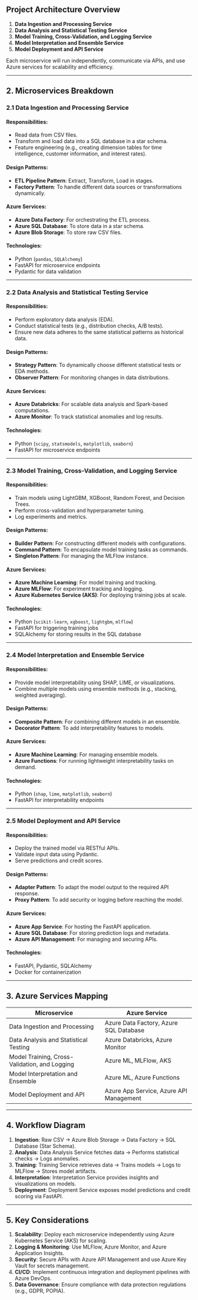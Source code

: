 ## **Project Architecture Overview**

1. **Data Ingestion and Processing Service**
2. **Data Analysis and Statistical Testing Service**
3. **Model Training, Cross-Validation, and Logging Service**
4. **Model Interpretation and Ensemble Service**
5. **Model Deployment and API Service**

Each microservice will run independently, communicate via APIs, and use Azure services for scalability and efficiency.

---

## 2. **Microservices Breakdown**

### 2.1 **Data Ingestion and Processing Service**

#### **Responsibilities**:

- Read data from CSV files.
- Transform and load data into a SQL database in a star schema.
- Feature engineering (e.g., creating dimension tables for time intelligence, customer information, and interest rates).

#### **Design Patterns**:

- **ETL Pipeline Pattern**: Extract, Transform, Load in stages.
- **Factory Pattern**: To handle different data sources or transformations dynamically.

#### **Azure Services**:

- **Azure Data Factory**: For orchestrating the ETL process.
- **Azure SQL Database**: To store data in a star schema.
- **Azure Blob Storage**: To store raw CSV files.

#### **Technologies**:

- Python (`pandas`, `SQLAlchemy`)
- FastAPI for microservice endpoints
- Pydantic for data validation

---

### 2.2 **Data Analysis and Statistical Testing Service**

#### **Responsibilities**:

- Perform exploratory data analysis (EDA).
- Conduct statistical tests (e.g., distribution checks, A/B tests).
- Ensure new data adheres to the same statistical patterns as historical data.

#### **Design Patterns**:

- **Strategy Pattern**: To dynamically choose different statistical tests or EDA methods.
- **Observer Pattern**: For monitoring changes in data distributions.

#### **Azure Services**:

- **Azure Databricks**: For scalable data analysis and Spark-based computations.
- **Azure Monitor**: To track statistical anomalies and log results.

#### **Technologies**:

- Python (`scipy`, `statsmodels`, `matplotlib`, `seaborn`)
- FastAPI for microservice endpoints

---

### 2.3 **Model Training, Cross-Validation, and Logging Service**

#### **Responsibilities**:

- Train models using LightGBM, XGBoost, Random Forest, and Decision Trees.
- Perform cross-validation and hyperparameter tuning.
- Log experiments and metrics.

#### **Design Patterns**:

- **Builder Pattern**: For constructing different models with configurations.
- **Command Pattern**: To encapsulate model training tasks as commands.
- **Singleton Pattern**: For managing the MLFlow instance.

#### **Azure Services**:

- **Azure Machine Learning**: For model training and tracking.
- **Azure MLFlow**: For experiment tracking and logging.
- **Azure Kubernetes Service (AKS)**: For deploying training jobs at scale.

#### **Technologies**:

- Python (`scikit-learn`, `xgboost`, `lightgbm`, `mlflow`)
- FastAPI for triggering training jobs
- SQLAlchemy for storing results in the SQL database

---

### 2.4 **Model Interpretation and Ensemble Service**

#### **Responsibilities**:

- Provide model interpretability using SHAP, LIME, or visualizations.
- Combine multiple models using ensemble methods (e.g., stacking, weighted averaging).

#### **Design Patterns**:

- **Composite Pattern**: For combining different models in an ensemble.
- **Decorator Pattern**: To add interpretability features to models.

#### **Azure Services**:

- **Azure Machine Learning**: For managing ensemble models.
- **Azure Functions**: For running lightweight interpretability tasks on demand.

#### **Technologies**:

- Python (`shap`, `lime`, `matplotlib`, `seaborn`)
- FastAPI for interpretability endpoints

---

### 2.5 **Model Deployment and API Service**

#### **Responsibilities**:

- Deploy the trained model via RESTful APIs.
- Validate input data using Pydantic.
- Serve predictions and credit scores.

#### **Design Patterns**:

- **Adapter Pattern**: To adapt the model output to the required API response.
- **Proxy Pattern**: To add security or logging before reaching the model.

#### **Azure Services**:

- **Azure App Service**: For hosting the FastAPI application.
- **Azure SQL Database**: For storing prediction logs and metadata.
- **Azure API Management**: For managing and securing APIs.

#### **Technologies**:

- FastAPI, Pydantic, SQLAlchemy
- Docker for containerization

---

## 3. **Azure Services Mapping**

| **Microservice**                              | **Azure Service**                       |
| --------------------------------------------- | --------------------------------------- |
| Data Ingestion and Processing                 | Azure Data Factory, Azure SQL Database  |
| Data Analysis and Statistical Testing         | Azure Databricks, Azure Monitor         |
| Model Training, Cross-Validation, and Logging | Azure ML, MLFlow, AKS                   |
| Model Interpretation and Ensemble             | Azure ML, Azure Functions               |
| Model Deployment and API                      | Azure App Service, Azure API Management |

---

## 4. **Workflow Diagram**

1. **Ingestion**: Raw CSV → Azure Blob Storage → Data Factory → SQL Database (Star Schema).
2. **Analysis**: Data Analysis Service fetches data → Performs statistical checks → Logs anomalies.
3. **Training**: Training Service retrieves data → Trains models → Logs to MLFlow → Stores model artifacts.
4. **Interpretation**: Interpretation Service provides insights and visualizations on models.
5. **Deployment**: Deployment Service exposes model predictions and credit scoring via FastAPI.

---

## 5. **Key Considerations**

1. **Scalability**: Deploy each microservice independently using Azure Kubernetes Service (AKS) for scaling.
2. **Logging & Monitoring**: Use MLFlow, Azure Monitor, and Azure Application Insights.
3. **Security**: Secure APIs with Azure API Management and use Azure Key Vault for secrets management.
4. **CI/CD**: Implement continuous integration and deployment pipelines with Azure DevOps.
5. **Data Governance**: Ensure compliance with data protection regulations (e.g., GDPR, POPIA).

